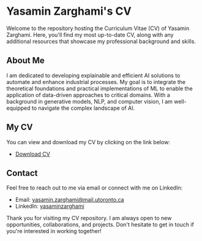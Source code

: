 # Yasamin Zarghami's CV

Welcome to the repository hosting the Curriculum Vitae (CV) of Yasamin Zarghami. Here, you'll find my most up-to-date CV, along with any additional resources that showcase my professional background and skills.

## About Me

I am dedicated to developing explainable and efficient AI solutions to automate and enhance industrial processes. My goal is to integrate the theoretical foundations and practical implementations of ML to enable the application of data-driven approaches to critical domains. With a background in generative models, NLP, and computer vision, I am well-equipped to navigate the complex landscape of AI.

## My CV

You can view and download my CV by clicking on the link below:

- [Download CV](https://github.com/yasaminzarghami/yasaminzarghami-cv/blob/main/cv_spring.pdf)

## Contact

Feel free to reach out to me via email or connect with me on LinkedIn:

- Email: yasamin.zarghami@mail.utoronto.ca
- LinkedIn: [yasaminzarghami](https://linkedin.com/in/yasaminzarghami)

Thank you for visiting my CV repository. I am always open to new opportunities, collaborations, and projects. Don't hesitate to get in touch if you're interested in working together!


